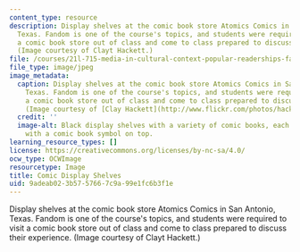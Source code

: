 ```yaml
---
content_type: resource
description: Display shelves at the comic book store Atomics Comics in San Antonio,
  Texas. Fandom is one of the course's topics, and students were required to visit
  a comic book store out of class and come to class prepared to discuss their experience.
  (Image courtesy of Clayt Hackett.)
file: /courses/21l-715-media-in-cultural-context-popular-readerships-fall-2007/9adeab023b5757667c9a99e1fc6b3f1e_21l-715f07.jpg
file_type: image/jpeg
image_metadata:
  caption: Display shelves at the comic book store Atomics Comics in San Antonio,
    Texas. Fandom is one of the course's topics, and students were required to visit
    a comic book store out of class and come to class prepared to discuss their experience.
    (Image courtesy of [Clay Hackett](http://www.flickr.com/photos/hackett/).)
  credit: ''
  image-alt: Black display shelves with a variety of comic books, each shelf adorned
    with a comic book symbol on top.
learning_resource_types: []
license: https://creativecommons.org/licenses/by-nc-sa/4.0/
ocw_type: OCWImage
resourcetype: Image
title: Comic Display Shelves
uid: 9adeab02-3b57-5766-7c9a-99e1fc6b3f1e
---
```

Display shelves at the comic book store Atomics Comics in San Antonio, Texas. Fandom is one of the course's topics, and students were required to visit a comic book store out of class and come to class prepared to discuss their experience. (Image courtesy of Clayt Hackett.)